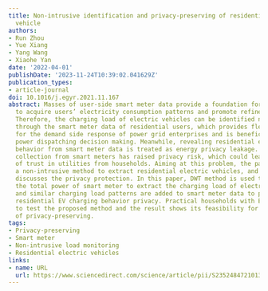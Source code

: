 ```yaml
---
title: Non-intrusive identification and privacy-preserving of residential electric
  vehicle
authors:
- Run Zhou
- Yue Xiang
- Yang Wang
- Xiaohe Yan
date: '2022-04-01'
publishDate: '2023-11-24T10:39:02.041629Z'
publication_types:
- article-journal
doi: 10.1016/j.egyr.2021.11.167
abstract: Masses of user-side smart meter data provide a foundation for utilities
  to acquire users’ electricity consumption patterns and promote refined energy management.
  Therefore, the charging load of electric vehicles can be identified non-intrusively
  through the smart meter data of residential users, which provides flexible resources
  for the demand side response of power grid enterprises and is beneficial to the
  power dispatching decision making. Meanwhile, revealing residential energy consumption
  behavior from smart meter data is treated as energy privacy leakage. Extensive data
  collection from smart meters has raised privacy risk, which could lead to the reduction
  of trust in utilities from households. Aiming at this problem, the paper proposes
  a non-intrusive method to extract residential electric vehicles, and on this basis,
  discusses the privacy protection. In this paper, DWT method is used to decompose
  the total power of smart meter to extract the charging load of electric vehicle,
  and similar charging load patterns are added to smart meter data to preserve the
  residential EV charging behavior privacy. Practical households with EVs are used
  to test the proposed method and the result shows its feasibility for the performance
  of privacy-preserving.
tags:
- Privacy-preserving
- Smart meter
- Non-intrusive load monitoring
- Residential electric vehicles
links:
- name: URL
  url: https://www.sciencedirect.com/science/article/pii/S2352484721013147
---
```

